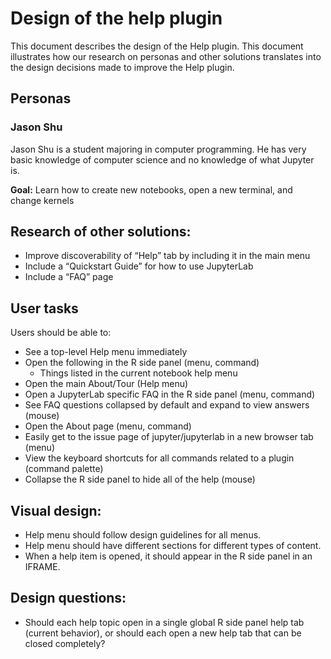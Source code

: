# Design of the help plugin

This document describes the design of the Help plugin. This document illustrates how our research on personas and other solutions translates into the design decisions made to improve the Help plugin.

## Personas
### Jason Shu
Jason Shu is a student majoring in computer programming. He has very basic knowledge of computer science and no knowledge of what Jupyter is.

**Goal:** Learn how to create new notebooks, open a new terminal, and change kernels

## Research of other solutions:
* Improve discoverability of “Help” tab by including it in the main menu
* Include a “Quickstart Guide” for how to use JupyterLab
* Include a “FAQ” page

## User tasks

Users should be able to:

* See a top-level Help menu immediately
* Open the following in the R side panel (menu, command)
    * Things listed in the current notebook help menu
* Open the main About/Tour (Help menu)
* Open a JupyterLab specific FAQ in the R side panel (menu, command)
* See FAQ questions collapsed by default and expand to view answers (mouse)
* Open the About page (menu, command)
* Easily get to the issue page of jupyter/jupyterlab in a new browser tab (menu)
* View the keyboard shortcuts for all commands related to a plugin (command palette)
* Collapse the R side panel to hide all of the help (mouse)

## Visual design:
* Help menu should follow design guidelines for all menus.
* Help menu should have different sections for different types of content.
* When a help item is opened, it should appear in the R side panel in an IFRAME.

## Design questions:
* Should each help topic open in a single global R side panel help tab (current behavior), or should each open a new help tab that can be closed completely?
